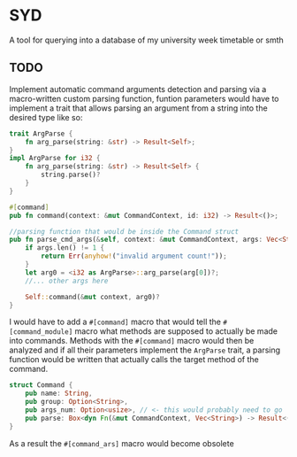 # SYD
A tool for querying into a database of my university week timetable or smth

## TODO
Implement automatic command arguments detection and parsing via a macro-written custom parsing function, funtion parameters would have to implement a trait that allows parsing an argument from a string into the desired type like so:

```rust
trait ArgParse {
    fn arg_parse(string: &str) -> Result<Self>;
}
impl ArgParse for i32 {
    fn arg_parse(string: &str) -> Result<Self> {
        string.parse()?
    }
}

#[command]
pub fn command(context: &mut CommandContext, id: i32) -> Result<()>;

//parsing function that would be inside the Command struct
pub fn parse_cmd_args(&self, context: &mut CommandContext, args: Vec<String>) -> Result<()> {
    if args.len() != 1 {
        return Err(anyhow!("invalid argument count!"));
    }
    let arg0 = <i32 as ArgParse>::arg_parse(arg[0])?;
    //... other args here

    Self::command(&mut context, arg0)?
}
```
I would have to add a `#[command]` macro that would tell the `#[command_module]` macro what
methods are supposed to actually be made into commands. Methods with the `#[command]` macro
would then be analyzed and if all their parameters implement the `ArgParse` trait, a parsing
function would be written that actually calls the target method of the command.

```rust
struct Command {
    pub name: String,
    pub group: Option<String>,
    pub args_num: Option<usize>, // <- this would probably need to go
    pub parse: Box<dyn Fn(&mut CommandContext, Vec<String>) -> Result<()>>, // <- this is   where the command arguments are parsed and the function called.
}
```
As a result the `#[command_ars]` macro would become obsolete